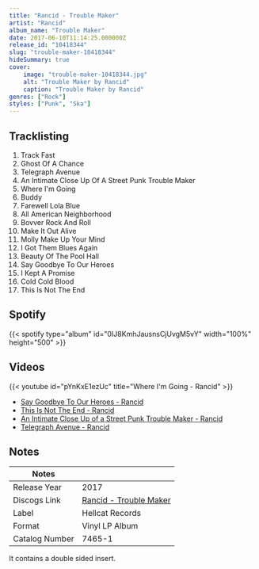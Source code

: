 ```yaml
---
title: "Rancid - Trouble Maker"
artist: "Rancid"
album_name: "Trouble Maker"
date: 2017-06-10T11:14:25.000000Z
release_id: "10418344"
slug: "trouble-maker-10418344"
hideSummary: true
cover:
    image: "trouble-maker-10418344.jpg"
    alt: "Trouble Maker by Rancid"
    caption: "Trouble Maker by Rancid"
genres: ["Rock"]
styles: ["Punk", "Ska"]
---
```


## Tracklisting
1. Track Fast	
2. Ghost Of A Chance
3. Telegraph Avenue
4. An Intimate Close Up Of A Street Punk Trouble Maker
5. Where I'm Going
6. Buddy
7. Farewell Lola Blue
8. All American Neighborhood
9. Bovver Rock And Roll
10. Make It Out Alive
11. Molly Make Up Your Mind
12. I Got Them Blues Again
13. Beauty Of The Pool Hall
14. Say Goodbye To Our Heroes
15. I Kept A Promise
16. Cold Cold Blood
17. This Is Not The End


## Spotify
{{< spotify type="album" id="0IJ8KmhJausnsCjUvgM5vY" width="100%" height="500" >}}



## Videos
{{< youtube id="pYnKxE1ezUc" title="Where I'm Going - Rancid" >}}
- [Say Goodbye To Our Heroes - Rancid](https://www.youtube.com/watch?v=8PAYhHL3lGs)
- [This Is Not The End - Rancid](https://www.youtube.com/watch?v=v4KK5RKucq8)
- [An Intimate Close Up of a Street Punk Trouble Maker - Rancid](https://www.youtube.com/watch?v=hKeH-vtQIdo)
- [Telegraph Avenue - Rancid](https://www.youtube.com/watch?v=2hcr2RdhWJ0)

## Notes
| Notes          |             |
| ---------------| ----------- |
| Release Year   | 2017 |
| Discogs Link   | [Rancid - Trouble Maker](https://www.discogs.com/release/10418344-Rancid-Trouble-Maker) |
| Label          | Hellcat Records |
| Format         | Vinyl LP Album |
| Catalog Number | 7465-1 |

It contains a double sided insert.
